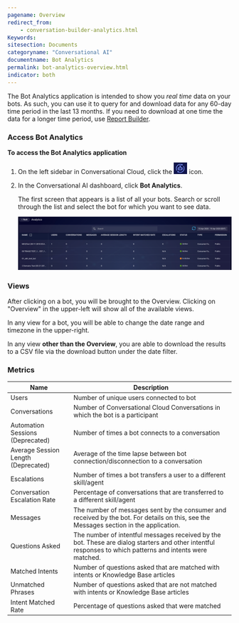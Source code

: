 ```yaml
---
pagename: Overview
redirect_from:
    - conversation-builder-analytics.html
Keywords:
sitesection: Documents
categoryname: "Conversational AI"
documentname: Bot Analytics
permalink: bot-analytics-overview.html
indicator: both
---
```


The Bot Analytics application is intended to show you *real time* data on your bots. As such, you can use it to query for and download data for any 60-day time period in the last 13 months. If you need to download at one time the data for a longer time period, use [Report Builder](https://knowledge.liveperson.com/data-reporting-report-builder-report-builder-overview.html).

### Access Bot Analytics

**To access the Bot Analytics application**

1. On the left sidebar in Conversational Cloud, click the <img style="width:30px" src="img/ConvoBuilder/icon_cb.png"> icon.
2. In the Conversational AI dashboard, click **Bot Analytics**.

    The first screen that appears is a list of all your bots. Search or scroll through the list and select the bot for which you want to see data.

    <img style="width:900px" src="img/ConvoBuilder/analytics_dashboard.png">

### Views

After clicking on a bot, you will be brought to the Overview. Clicking on "Overview" in the upper-left will show all of the available views.

In any view for a bot, you will be able to change the date range and timezone in the upper-right.

In any view **other than the Overview**, you are able to download the results to a CSV file via the download button under the date filter.

<!--
#### Intents View

Info about how to improve bots, what certain things mean to performance.

#### Custom Events View

What are custom events? [Here](conversation-builder-conversation-builder-scripting-functions.html#log-custom-event)
-->
### Metrics

| Name | Description |
| --- | --- |
| Users | Number of unique users connected to bot |
| Conversations | Number of Conversational Cloud Conversations in which the bot is a participant |
| Automation Sessions (Deprecated) | Number of times a bot connects to a conversation |
| Average Session Length (Deprecated) | Average of the time lapse between bot connection/disconnection to a conversation |
| Escalations | Number of times a bot transfers a user to a different skill/agent |
| Conversation Escalation Rate | Percentage of conversations that are transferred to a different skill/agent |
| Messages | The number of messages sent by the consumer and received by the bot. For details on this, see the Messages section in the application. |
| Questions Asked | The number of intentful messages received by the bot. These are dialog starters and other intentful responses to which patterns and intents were matched. | 
| Matched Intents | Number of questions asked that are matched with intents or Knowledge Base articles |
| Unmatched Phrases | Number of questions asked that are not matched with intents or Knowledge Base articles |
| Intent Matched Rate | Percentage of questions asked that were matched | 
